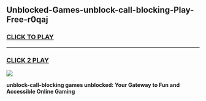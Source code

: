 
## Unblocked-Games-unblock-call-blocking-Play-Free-r0qaj
<h3>
<a href="https://premium76.site?title=unblock-call-blocking&ref=21A">CLICK TO PLAY</a></h3>
<hr>

<h3>
<a href="https://premium76.site?title=unblock-call-blocking&ref=21A">CLICK 2 PLAY</a>
  
</h3>

<a href="https://premium76.site?title=unblock-call-blocking&ref=21A"><img src="https://clearcache.store/games.png"></a>


**unblock-call-blocking games unblocked: Your Gateway to Fun and Accessible Online Gaming**
